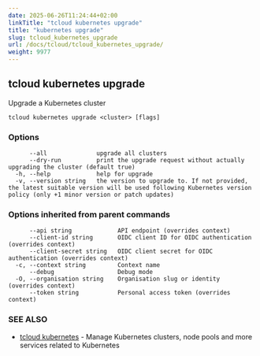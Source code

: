 ```yaml
---
date: 2025-06-26T11:24:44+02:00
linkTitle: "tcloud kubernetes upgrade"
title: "kubernetes upgrade"
slug: tcloud_kubernetes_upgrade
url: /docs/tcloud/tcloud_kubernetes_upgrade/
weight: 9977
---
```

## tcloud kubernetes upgrade

Upgrade a Kubernetes cluster

```
tcloud kubernetes upgrade <cluster> [flags]
```

### Options

```
      --all              upgrade all clusters
      --dry-run          print the upgrade request without actually upgrading the cluster (default true)
  -h, --help             help for upgrade
  -v, --version string   the version to upgrade to. If not provided, the latest suitable version will be used following Kubernetes version policy (only +1 minor version or patch updates)
```

### Options inherited from parent commands

```
      --api string             API endpoint (overrides context)
      --client-id string       OIDC client ID for OIDC authentication (overrides context)
      --client-secret string   OIDC client secret for OIDC authentication (overrides context)
  -c, --context string         Context name
      --debug                  Debug mode
  -O, --organisation string    Organisation slug or identity (overrides context)
      --token string           Personal access token (overrides context)
```

### SEE ALSO

* [tcloud kubernetes](/docs/tcloud/tcloud_kubernetes/)	 - Manage Kubernetes clusters, node pools and more services related to Kubernetes

